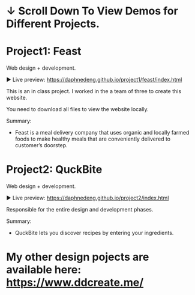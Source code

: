 # ↓ Scroll Down To View Demos for Different Projects.

# Project1: Feast
Web design + development.

► Live preview: https://daphnedeng.github.io/project1/feast/index.html

This is an in class project. I worked in the a team of three to create this website. 

You need to download all files to view the website locally.

Summary: 
- Feast is a meal delivery company that uses organic and locally farmed foods to make healthy meals that are conveniently delivered to customer’s doorstep.

# Project2: QuckBite
Web design + development.

► Live preview: https://daphnedeng.github.io/project2/index.html

Responsible for the entire design and development phases.

Summary:
- QuckBite lets you discover recipes by entering your ingredients.
 
# My other design pojects are available here: https://www.ddcreate.me/
